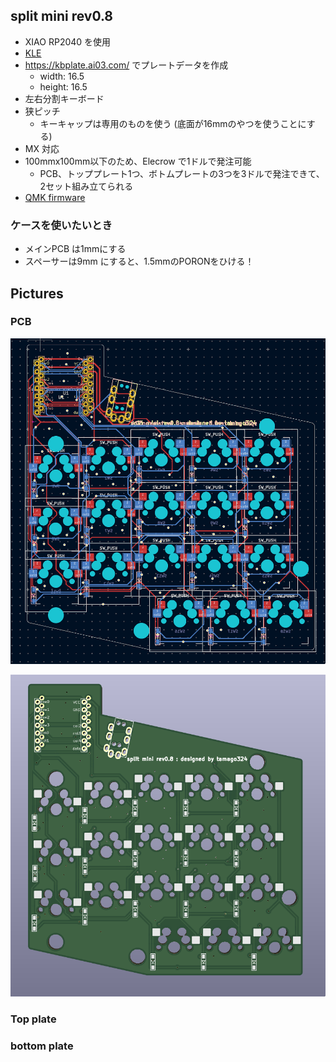 ## split mini rev0.8

* XIAO RP2040 を使用
* [KLE](http://www.keyboard-layout-editor.com/#/gists/249dbe1a0262937117484ad3b4d1d6fd)
* https://kbplate.ai03.com/ でプレートデータを作成
  * width: 16.5
  * height: 16.5
* 左右分割キーボード
* 狭ピッチ
  * キーキャップは専用のものを使う (底面が16mmのやつを使うことにする)
* MX 対応
* 100mmx100mm以下のため、Elecrow で1ドルで発注可能
  * PCB、トッププレート1つ、ボトムプレートの3つを3ドルで発注できて、2セット組み立てられる
* [QMK firmware](https://github.com/tamago324/qmk_firmware/tree/tamago324/keyboards/tamago324/splitmini)

### ケースを使いたいとき

* メインPCB は1mmにする
* スペーサーは9mm にすると、1.5mmのPORONをひける！


## Pictures

### PCB

![](images/pcb.png)

![](images/pcb_3d.png)

### Top plate

### bottom plate

